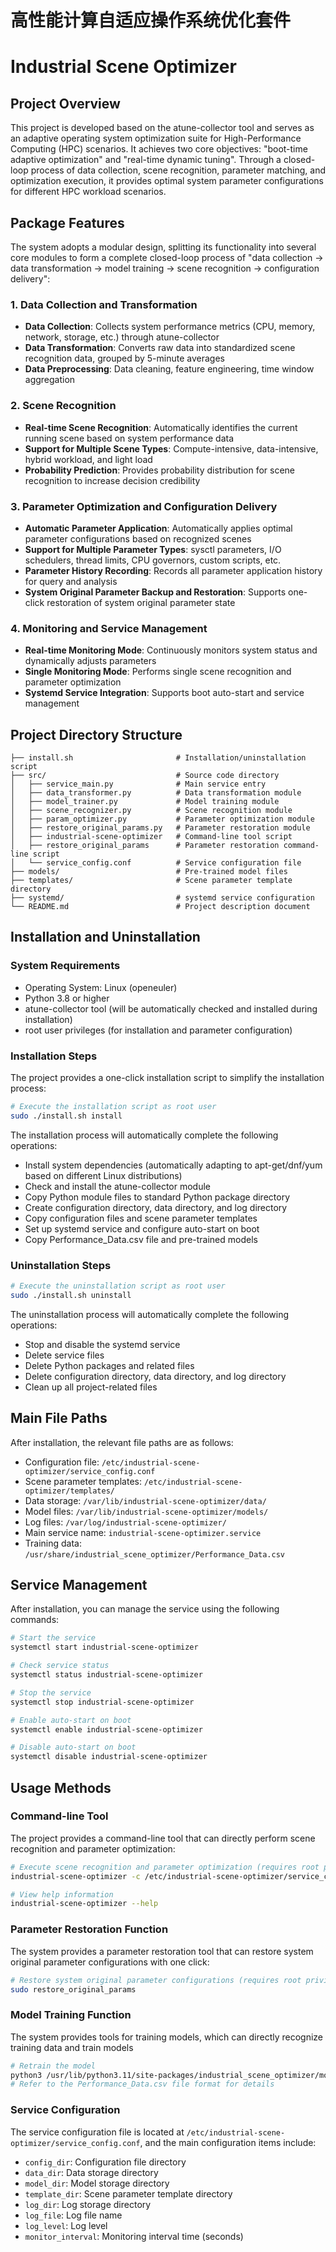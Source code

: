 # 高性能计算自适应操作系统优化套件

# Industrial Scene Optimizer

## Project Overview

This project is developed based on the atune-collector tool and serves as an adaptive operating system optimization suite for High-Performance Computing (HPC) scenarios. It achieves two core objectives: "boot-time adaptive optimization" and "real-time dynamic tuning". Through a closed-loop process of data collection, scene recognition, parameter matching, and optimization execution, it provides optimal system parameter configurations for different HPC workload scenarios.

## Package Features

The system adopts a modular design, splitting its functionality into several core modules to form a complete closed-loop process of "data collection → data transformation → model training → scene recognition → configuration delivery":

### 1. Data Collection and Transformation
- **Data Collection**: Collects system performance metrics (CPU, memory, network, storage, etc.) through atune-collector
- **Data Transformation**: Converts raw data into standardized scene recognition data, grouped by 5-minute averages
- **Data Preprocessing**: Data cleaning, feature engineering, time window aggregation

### 2. Scene Recognition
- **Real-time Scene Recognition**: Automatically identifies the current running scene based on system performance data
- **Support for Multiple Scene Types**: Compute-intensive, data-intensive, hybrid workload, and light load
- **Probability Prediction**: Provides probability distribution for scene recognition to increase decision credibility

### 3. Parameter Optimization and Configuration Delivery
- **Automatic Parameter Application**: Automatically applies optimal parameter configurations based on recognized scenes
- **Support for Multiple Parameter Types**: sysctl parameters, I/O schedulers, thread limits, CPU governors, custom scripts, etc.
- **Parameter History Recording**: Records all parameter application history for query and analysis
- **System Original Parameter Backup and Restoration**: Supports one-click restoration of system original parameter state

### 4. Monitoring and Service Management
- **Real-time Monitoring Mode**: Continuously monitors system status and dynamically adjusts parameters
- **Single Monitoring Mode**: Performs single scene recognition and parameter optimization
- **Systemd Service Integration**: Supports boot auto-start and service management

## Project Directory Structure

```
├── install.sh                       # Installation/uninstallation script
├── src/                             # Source code directory
│   ├── service_main.py              # Main service entry
│   ├── data_transformer.py          # Data transformation module
│   ├── model_trainer.py             # Model training module
│   ├── scene_recognizer.py          # Scene recognition module
│   ├── param_optimizer.py           # Parameter optimization module
│   ├── restore_original_params.py   # Parameter restoration module
│   ├── industrial-scene-optimizer   # Command-line tool script
│   ├── restore_original_params      # Parameter restoration command-line script
│   └── service_config.conf          # Service configuration file
├── models/                          # Pre-trained model files
├── templates/                       # Scene parameter template directory
├── systemd/                         # systemd service configuration
└── README.md                        # Project description document
```

## Installation and Uninstallation

### System Requirements

- Operating System: Linux (openeuler)
- Python 3.8 or higher
- atune-collector tool (will be automatically checked and installed during installation)
- root user privileges (for installation and parameter configuration)

### Installation Steps

The project provides a one-click installation script to simplify the installation process:

```bash
# Execute the installation script as root user
sudo ./install.sh install
```

The installation process will automatically complete the following operations:
- Install system dependencies (automatically adapting to apt-get/dnf/yum based on different Linux distributions)
- Check and install the atune-collector module
- Copy Python module files to standard Python package directory
- Create configuration directory, data directory, and log directory
- Copy configuration files and scene parameter templates
- Set up systemd service and configure auto-start on boot
- Copy Performance_Data.csv file and pre-trained models

### Uninstallation Steps

```bash
# Execute the uninstallation script as root user
sudo ./install.sh uninstall
```

The uninstallation process will automatically complete the following operations:
- Stop and disable the systemd service
- Delete service files
- Delete Python packages and related files
- Delete configuration directory, data directory, and log directory
- Clean up all project-related files

## Main File Paths

After installation, the relevant file paths are as follows:
- Configuration file: `/etc/industrial-scene-optimizer/service_config.conf`
- Scene parameter templates: `/etc/industrial-scene-optimizer/templates/`
- Data storage: `/var/lib/industrial-scene-optimizer/data/`
- Model files: `/var/lib/industrial-scene-optimizer/models/`
- Log files: `/var/log/industrial-scene-optimizer/`
- Main service name: `industrial-scene-optimizer.service`
- Training data: `/usr/share/industrial_scene_optimizer/Performance_Data.csv`

## Service Management

After installation, you can manage the service using the following commands:

```bash
# Start the service
systemctl start industrial-scene-optimizer

# Check service status
systemctl status industrial-scene-optimizer

# Stop the service
systemctl stop industrial-scene-optimizer

# Enable auto-start on boot
systemctl enable industrial-scene-optimizer

# Disable auto-start on boot
systemctl disable industrial-scene-optimizer
```

## Usage Methods

### Command-line Tool

The project provides a command-line tool that can directly perform scene recognition and parameter optimization:

```bash
# Execute scene recognition and parameter optimization (requires root privileges)
industrial-scene-optimizer -c /etc/industrial-scene-optimizer/service_config.conf

# View help information
industrial-scene-optimizer --help
```

### Parameter Restoration Function

The system provides a parameter restoration tool that can restore system original parameter configurations with one click:

```bash
# Restore system original parameter configurations (requires root privileges)
sudo restore_original_params
```

### Model Training Function

The system provides tools for training models, which can directly recognize training data and train models
```bash
# Retrain the model
python3 /usr/lib/python3.11/site-packages/industrial_scene_optimizer/model_trainer.py
# Refer to the Performance_Data.csv file format for details
```

### Service Configuration

The service configuration file is located at `/etc/industrial-scene-optimizer/service_config.conf`, and the main configuration items include:

- `config_dir`: Configuration file directory
- `data_dir`: Data storage directory
- `model_dir`: Model storage directory
- `template_dir`: Scene parameter template directory
- `log_dir`: Log storage directory
- `log_file`: Log file name
- `log_level`: Log level
- `monitor_interval`: Monitoring interval time (seconds)

